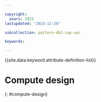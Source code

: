 ```yaml
---

copyright:
  years: 2023
lastupdated: "2023-12-28"

subcollection: pattern-db2-sap-vpc

keywords:

---
```


{{site.data.keyword.attribute-definition-list}}

# Compute design 
{: #compute-design}


